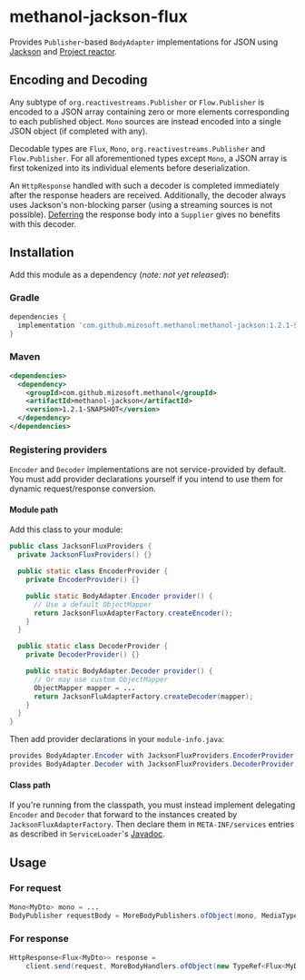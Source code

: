 # methanol-jackson-flux

Provides `Publisher`-based `BodyAdapter` implementations for JSON using [Jackson][jackson_github]
and [Project reactor][reactor_github].

## Encoding and Decoding

Any subtype of `org.reactivestreams.Publisher` or `Flow.Publisher` is encoded to a JSON array
containing zero or more elements corresponding to each published object. `Mono` sources are instead
encoded into a single JSON object (if completed with any).

Decodable types are `Flux`, `Mono`, `org.reactivestreams.Publisher` and `Flow.Publisher`. For all
aforementioned types except `Mono`, a JSON array is first tokenized into its individual elements before
deserialization.

An `HttpResponse` handled with such a decoder is completed immediately after the response headers
are received. Additionally, the decoder always uses Jackson's non-blocking parser (using a streaming
sources is not possible). [Deferring][wiki_t_vs_supplier] the response body into a `Supplier` gives
no benefits with this decoder.

## Installation

Add this module as a dependency (*note: not yet released*):

### Gradle

```gradle
dependencies {
  implementation 'com.github.mizosoft.methanol:methanol-jackson:1.2.1-SNAPSHOT'
}
```

### Maven

```xml
<dependencies>
  <dependency>
    <groupId>com.github.mizosoft.methanol</groupId>
    <artifactId>methanol-jackson</artifactId>
    <version>1.2.1-SNAPSHOT</version>
  </dependency>
</dependencies>
```

### Registering providers

`Encoder` and `Decoder` implementations are not service-provided by default. You must add
provider declarations yourself if you intend to use them for dynamic request/response conversion.

#### Module path

Add this class to your module:

```java
public class JacksonFluxProviders {
  private JacksonFluxProviders() {}

  public static class EncoderProvider {
    private EncoderProvider() {}

    public static BodyAdapter.Encoder provider() {
      // Use a default ObjectMapper
      return JacksonFluxAdapterFactory.createEncoder();
    }
  }

  public static class DecoderProvider {
    private DecoderProvider() {}

    public static BodyAdapter.Decoder provider() {
      // Or may use custom ObjectMapper
      ObjectMapper mapper = ...
      return JacksonFluAdapterFactory.createDecoder(mapper);
    }
  }
}
```

Then add provider declarations in your `module-info.java`:

```java
provides BodyAdapter.Encoder with JacksonFluxProviders.EncoderProvider;
provides BodyAdapter.Decoder with JacksonFluxProviders.DecoderProvider;
```

#### Class path

If you're running from the classpath, you must instead implement delegating `Encoder` and `Decoder`
that forward to the instances created by `JacksonFluxAdapterFactory`. Then declare them in
`META-INF/services` entries as described in `ServiceLoader`'s [Javadoc][ServiceLoader].

## Usage

### For request

```java
Mono<MyDto> mono = ...
BodyPublisher requestBody = MoreBodyPublishers.ofObject(mono, MediaType.of("application", "json"));
```

### For response

```java
HttpResponse<Flux<MyDto>> response =
    client.send(request, MoreBodyHandlers.ofObject(new TypeRef<Flux<MyDto>>() {}));
```

[jackson_github]: https://github.com/fasterXML/jackson
[reactor_github]: https://github.com/reactor/reactor-core
[wiki_t_vs_supplier]: https://github.com/mizosoft/methanol/wiki/ConversionWiki#t-vs-suppliert
[ServiceLoader]: https://docs.oracle.com/en/java/javase/11/docs/api/java.base/java/util/ServiceLoader.html
